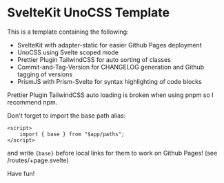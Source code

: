 # SvelteKit UnoCSS Template

This is a template containing the following:

- SvelteKit
with adapter-static for easier Github Pages deployment
- UnoCSS
using Svelte scoped mode
- Prettier Plugin TailwindCSS
for auto sorting of classes
- Commit-and-Tag-Version
for CHANGELOG generation and Github tagging of versions
- PrismJS
with Prism-Svelte for syntax highlighting of code blocks

Prettier Plugin TailwindCSS auto loading is broken when using pnpm so I recommend npm.

Don't forget to import the base path alias:

```
<script>
	import { base } from "$app/paths";
</script>

```

and write `{base}` before local links for them to work on Github Pages! (see /routes/+page.svelte)

Have fun!

